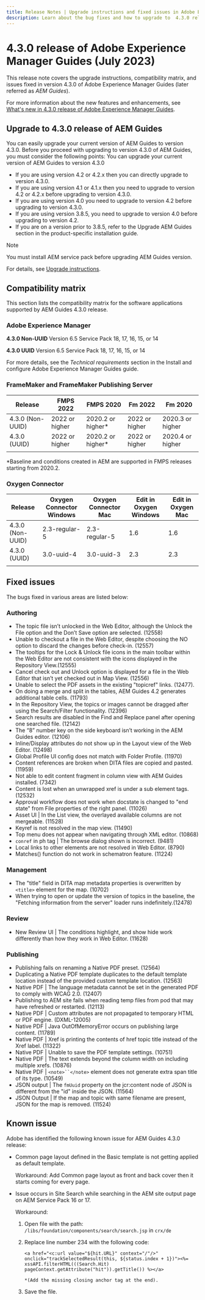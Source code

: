 ```yaml
---
title: Release Notes | Upgrade instructions and fixed issues in Adobe Experience Manager Guides 4.3.0 release
description: Learn about the bug fixes and how to upgrade to  4.3.0 releases of Adobe Experience Manager Guides
---
```

# 4.3.0 release of Adobe Experience Manager Guides (July 2023)

This release note covers the upgrade instructions, compatibility matrix, and issues fixed in version 4.3.0 of Adobe Experience Manager Guides (later referred as *AEM Guides*).

For more information about the new features and enhancements, see [What's new in 4.3.0 release of Adobe Experience Manager Guides](./whats-new-4.3-release.md).

## Upgrade to 4.3.0 release of AEM Guides


You can easily upgrade your current version of AEM Guides to version 4.3.0. Before you proceed with upgrading to version 4.3.0 of AEM Guides, you must consider the following points:
You can upgrade your current version of AEM Guides to version 4.3.0

- If you are using version 4.2 or 4.2.x then you can directly upgrade to version 4.3.0.
- If you are using version 4.1 or 4.1.x then you need to upgrade to version 4.2 or 4.2.x before upgrading to version 4.3.0.
- If you are using version 4.0 you need to upgrade to version 4.2 before upgrading to version 4.3.0.
- If you are using version 3.8.5, you need to upgrade to version 4.0 before upgrading to version 4.2.
- If you are on a version prior to 3.8.5, refer to the Upgrade AEM Guides section in the product-specific installation guide.



>[!NOTE]
>
>You must install AEM service pack before upgrading AEM Guides version.

For details, see [Upgrade instructions](../install-guide/upgrade-xml-documentation.md).

## Compatibility matrix

This section lists the compatibility matrix for the software applications supported by AEM Guides 4.3.0 release. 

### Adobe Experience Manager

**4.3.0 Non-UUID**
Version 6.5 Service Pack 18, 17, 16, 15, or 14

**4.3.0 UUID**
Version 6.5 Service Pack 18, 17, 16, 15, or 14

For more details, see the *Technical requirements* section in the Install and configure Adobe Experience Manager Guides guide.

### FrameMaker and FrameMaker Publishing Server

|Release| FMPS 2022 | FMPS 2020 | Fm 2022 | Fm 2020 |
| --- | --- | --- | --- | --- |
|4.3.0 (Non-UUID)| 2022 or higher |2020.2 or higher* | 2022 or higher | 2020.3 or higher |
| 4.3.0 (UUID) | 2022 or higher | 2020.2 or higher*  | 2022 or higher | 2020.4 or higher |
| | | | |

*Baseline and conditions created in AEM are supported in FMPS releases starting from 2020.2.

### Oxygen Connector

| Release | Oxygen Connector Windows | Oxygen Connector Mac | Edit in Oxygen Windows | Edit in Oxygen Mac |  
| --- | --- | --- |--- |--- |
| 4.3.0 (Non-UUID)|  2.3-regular-5| 2.3-regular-5 |  1.6 | 1.6  |
| 4.3.0 (UUID) | 3.0-uuid-4|3.0-uuid-3 |2.3 | 2.3  |
|  |  |   |  

## Fixed issues

The bugs fixed in various areas are listed below:

### Authoring

- The topic file isn’t unlocked in the Web Editor, although the Unlock the File option and the Don’t Save option are selected. (12558)
- Unable to checkout a file in the Web Editor, despite choosing the NO option to discard the changes before check-in. (12557)
- The tooltips for the Lock & Unlock file icons in the main toolbar within the Web Editor are not consistent with the icons displayed in the Repository View.(12555)
- Cancel check out and Unlock option is displayed for a file in the Web Editor that isn’t yet checked out in Map View. (12556)
- Unable to select the PDF assets in the existing "topicref" links. (12477).
- On doing a merge and split in the tables, AEM Guides 4.2 generates additional table cells. (11793)
- In the Repository View, the topics or images cannot be dragged after using the Search/Filter functionality. (12396)
- Search results are disabled in the Find and Replace panel after opening one searched file. (12142)
- The “8” number key on the side keyboard isn’t working in the AEM Guides editor. (12106)
- Inline/Display attributes do not show up in the Layout view of the Web Editor. (12498)
- Global Profile UI config does not match with Folder Profile. (11970)
- Content references are broken when DITA files are copied and pasted. (11959)
- Not able to edit content fragment in column view with AEM Guides installed. (7342)
- Content is lost when an unwrapped xref is under a sub element tags. (12532)
- Approval workflow does not work when docstate is changed to "end state" from File properties of the right panel. (11026)
- Asset UI | In the List view, the overlayed available columns are not mergeable. (11528)
- Keyref is not resolved in the map view. (11490)
- Top menu does not appear when navigating through XML editor. (10868)
- `conref` in ph tag | The browse dialog shown is incorrect. (9481)
- Local links to other elements are not resolved in Web Editor. (8790)
- Matches() function do not work in schematron feature. (11224)



### Management

- The "title" field in DITA map metadata properties is overwritten by `<title>` element for the map. (10702)
- When trying to open or update the version of topics in the baseline, the "Fetching information from the server" loader runs indefinitely.(12478)


### Review

- New Review UI | The conditions highlight, and show hide work differently than how they work in Web Editor. (11628)

### Publishing

- Publishing fails on renaming a Native PDF preset. (12564)
- Duplicating a Native PDF template duplicates to the default template location instead of the provided custom template location. (12563)
- Native PDF | The language metadata cannot be set in the generated PDF to comply with WCAG 2.0. (12407)
- Publishing to AEM site fails when reading temp files from pod that may have refreshed or restarted. (12113)
- Native PDF | Custom attributes are not propagated to temporary HTML or PDF engine. (DXML-12005)
- Native PDF |  Java OutOfMemoryError occurs on publishing large content. (11789)
- Native PDF | Xref is printing the contents of href topic title instead of the Xref label. (11322)
- Native PDF | Unable to save the PDF template settings. (10751)
- Native PDF | The text extends beyond the column width on including multiple xrefs. (10876)
- Native PDF | `<note>``</note>` element does not generate extra span title of its type. (10549)
- JSON output | The `fmUuid` property on the jcr:content node of JSON is different from the "id" inside the JSON. (11564)
- JSON Output | If the map and topic with same filename are present, JSON for the map is removed. (11524)

## Known issue

Adobe has identified the following known issue for AEM Guides 4.3.0 release: 

- Common page layout defined in the Basic template is not getting applied as default template.

    Workaround:
    Add Common page layout as front and back cover then it starts coming for every page.
- Issue occurs in Site Search while searching in the AEM site output page on AEM Service Pack 16 or 17. 
    
    Workaround:
 
    1. Open file with the path: `/libs/foundation/components/search/search.jsp` in `crx/de`
    1. Replace line number 234 with the following code:

        ```
        <a href="<c:url value="${hit.URL}" context="/"/>" onclick="trackSelectedResult(this, ${status.index + 1})"><%= xssAPI.filterHTML(((Search.Hit) pageContext.getAttribute("hit")).getTitle()) %></a>

        *(Add the missing closing anchor tag at the end).
        ```
        
    1. Save the file.
